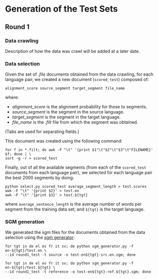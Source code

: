 # Generation of the Test Sets

## Round 1

### Data crawling
Description of how the data was crawl will be added at a later date.

### Data selection
Given the set of *.file* documents obtained from the data crawling, for each language pair, we created a new document (`scored_test`) composed of:
```
alignment_score source_segment target_segment file_name
```
where:
* *alignment_score* is the alignment probability for those to segments.
* *source_segment* is the segment in the source language.
* *target_segment* is the segment in the target language.
* *file_name* is the *.filt* file from which the segment was obtained.

(Tabs are used for separating fields.)

This document was created using the following command:
```
for f in *.filt; do awk -F "\t" '{print $1"\t"$2"\t"$3"\t"FILENAME}' $f; done | \
sort -g -r > scored_test
```

Finally, out of all the available segments (from each of the `scored_test` documents from each language pair), we selected for each language pair the best 2000 segments by doing:
```
python select.py scored_test average_segment_length > test.scores
awk -F "\t" '{print $2}' > test.en
awk -F "\t" '{print $3}' > test.${tgt}
```
where `average_sentence_length` is the average number of words per segment from the training data set; and `${tgt}` is the target language.

### SGM generation
We generated the sgm files for the documents obtained from the data selection using the [sgm generator](https://github.com/midobal/covid19mlia-mt-task/tree/master/sgm/generator):
```
for tgt in de el es fr it sv; do python sgm_generator.py -f en-${tgt}/test.en \
--id round1_test -t source -o test-en${tgt}-src.en.sgm; done

for tgt in de el es fr it sv; do python sgm_generator.py -f en-${tgt}/test.${tgt} \
--id round1_test -t reference -o test-en${tgt}-ref.${tgt}.sgm; done
```
